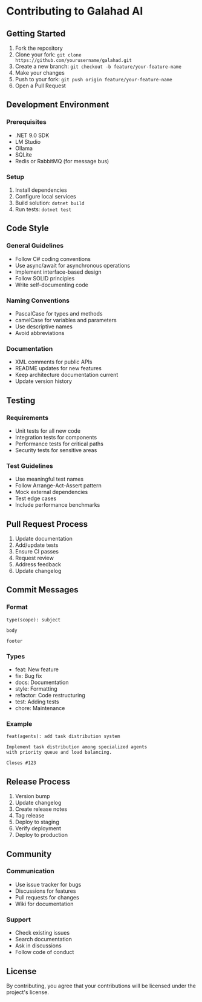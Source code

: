 # Contributing to Galahad AI

## Getting Started

1. Fork the repository
2. Clone your fork: `git clone https://github.com/yourusername/galahad.git`
3. Create a new branch: `git checkout -b feature/your-feature-name`
4. Make your changes
5. Push to your fork: `git push origin feature/your-feature-name`
6. Open a Pull Request

## Development Environment

### Prerequisites
- .NET 9.0 SDK
- LM Studio
- Ollama
- SQLite
- Redis or RabbitMQ (for message bus)

### Setup
1. Install dependencies
2. Configure local services
3. Build solution: `dotnet build`
4. Run tests: `dotnet test`

## Code Style

### General Guidelines
- Follow C# coding conventions
- Use async/await for asynchronous operations
- Implement interface-based design
- Follow SOLID principles
- Write self-documenting code

### Naming Conventions
- PascalCase for types and methods
- camelCase for variables and parameters
- Use descriptive names
- Avoid abbreviations

### Documentation
- XML comments for public APIs
- README updates for new features
- Keep architecture documentation current
- Update version history

## Testing

### Requirements
- Unit tests for all new code
- Integration tests for components
- Performance tests for critical paths
- Security tests for sensitive areas

### Test Guidelines
- Use meaningful test names
- Follow Arrange-Act-Assert pattern
- Mock external dependencies
- Test edge cases
- Include performance benchmarks

## Pull Request Process

1. Update documentation
2. Add/update tests
3. Ensure CI passes
4. Request review
5. Address feedback
6. Update changelog

## Commit Messages

### Format
```
type(scope): subject

body

footer
```

### Types
- feat: New feature
- fix: Bug fix
- docs: Documentation
- style: Formatting
- refactor: Code restructuring
- test: Adding tests
- chore: Maintenance

### Example
```
feat(agents): add task distribution system

Implement task distribution among specialized agents
with priority queue and load balancing.

Closes #123
```

## Release Process

1. Version bump
2. Update changelog
3. Create release notes
4. Tag release
5. Deploy to staging
6. Verify deployment
7. Deploy to production

## Community

### Communication
- Use issue tracker for bugs
- Discussions for features
- Pull requests for changes
- Wiki for documentation

### Support
- Check existing issues
- Search documentation
- Ask in discussions
- Follow code of conduct

## License

By contributing, you agree that your contributions will be licensed under the project's license. 